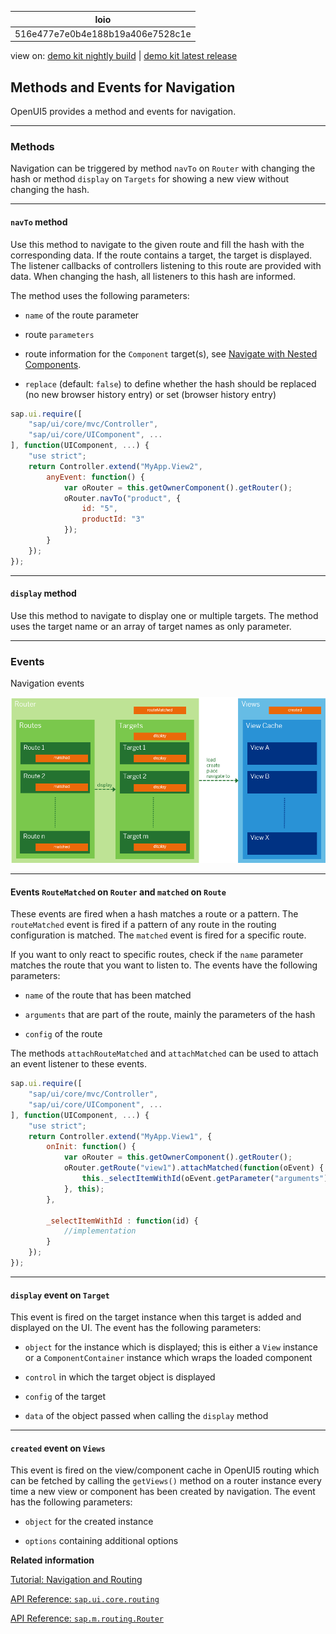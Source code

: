 <!-- loio516e477e7e0b4e188b19a406e7528c1e -->

| loio |
| -----|
| 516e477e7e0b4e188b19a406e7528c1e |

<div id="loio">

view on: [demo kit nightly build](https://openui5nightly.hana.ondemand.com/#/topic/516e477e7e0b4e188b19a406e7528c1e) | [demo kit latest release](https://openui5.hana.ondemand.com/#/topic/516e477e7e0b4e188b19a406e7528c1e)</div>

## Methods and Events for Navigation

OpenUI5 provides a method and events for navigation.

***

### Methods

Navigation can be triggered by method `navTo` on `Router` with changing the hash or method `display` on `Targets` for showing a new view without changing the hash.

***

#### `navTo` method

Use this method to navigate to the given route and fill the hash with the corresponding data. If the route contains a target, the target is displayed. The listener callbacks of controllers listening to this route are provided with data. When changing the hash, all listeners to this hash are informed.

The method uses the following parameters:

-   `name` of the route parameter

-   route `parameters`

-   route information for the `Component` target\(s\), see [Navigate with Nested Components](Navigate_with_Nested_Components_8e9d6e4.md).

-   `replace` \(default: `false`\) to define whether the hash should be replaced \(no new browser history entry\) or set \(browser history entry\)


``` js
sap.ui.require([
    "sap/ui/core/mvc/Controller",
    "sap/ui/core/UIComponent", ...
], function(UIComponent, ...) {
    "use strict";
    return Controller.extend("MyApp.View2",
        anyEvent: function() {
            var oRouter = this.getOwnerComponent().getRouter();
            oRouter.navTo("product", {
                id: "5",
                productId: "3"
            });
        }
    });
});

```

***

#### `display` method

Use this method to navigate to display one or multiple targets. The method uses the target name or an array of target names as only parameter.

***

### Events

  
  
Navigation events<a name="loio516e477e7e0b4e188b19a406e7528c1e__fig_srm_3dn_1w"/>

 ![](loio6f245c0eaeae44eaac6413c726661223_LowRes.png "Navigation events") 

***

#### Events `RouteMatched` on `Router` and `matched` on `Route`

These events are fired when a hash matches a route or a pattern. The `routeMatched` event is fired if a pattern of any route in the routing configuration is matched. The `matched` event is fired for a specific route.

If you want to only react to specific routes, check if the `name` parameter matches the route that you want to listen to. The events have the following parameters:

-   `name` of the route that has been matched

-   `arguments` that are part of the route, mainly the parameters of the hash

-   `config` of the route


The methods `attachRouteMatched` and `attachMatched` can be used to attach an event listener to these events.

``` js
sap.ui.require([
    "sap/ui/core/mvc/Controller",
    "sap/ui/core/UIComponent", ...
], function(UIComponent, ...) {
    "use strict";
    return Controller.extend("MyApp.View1", {
        onInit: function() {
            var oRouter = this.getOwnerComponent().getRouter();
            oRouter.getRoute("view1").attachMatched(function(oEvent) {
                this._selectItemWithId(oEvent.getParameter("arguments").id);
            }, this);
        },
    
        _selectItemWithId : function(id) {
            //implementation
        }
    });
});
```

***

#### `display` event on `Target`

This event is fired on the target instance when this target is added and displayed on the UI. The event has the following parameters:

-   `object` for the instance which is displayed; this is either a `View` instance or a `ComponentContainer` instance which wraps the loaded component

-   `control` in which the target object is displayed

-   `config` of the target

-   `data` of the object passed when calling the `display` method


***

#### `created` event on `Views`

This event is fired on the view/component cache in OpenUI5 routing which can be fetched by calling the `getViews()` method on a router instance every time a new view or component has been created by navigation. The event has the following parameters:

-   `object` for the created instance

-   `options` containing additional options


**Related information**  


[Tutorial: Navigation and Routing](Navigation_and_Routing_1b6dcd3.md)

[API Reference: `sap.ui.core.routing`](https://openui5.hana.ondemand.com/#docs/api/symbols/sap.ui.core.routing.html)

[API Reference: `sap.m.routing.Router`](https://openui5.hana.ondemand.com/#docs/api/symbols/sap.m.routing.Router.html)

